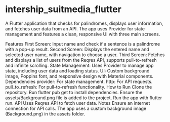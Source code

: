 # intership_suitmedia_flutter

A Flutter application that checks for palindromes, displays user information, and fetches user data from an API. The app uses Provider for state management and features a clean, responsive UI with three main screens.

Features
First Screen: Input name and check if a sentence is a palindrome with a pop-up result.
Second Screen: Displays the entered name and selected user name, with navigation to choose a user.
Third Screen: Fetches and displays a list of users from the Reqres API, supports pull-to-refresh and infinite scrolling.
State Management: Uses Provider to manage app state, including user data and loading status.
UI: Custom background image, Poppins font, and responsive design with Material components.
Dependencies
provider: For state management.
http: For API requests.
pull_to_refresh: For pull-to-refresh functionality.
How to Run
Clone the repository.
Run flutter pub get to install dependencies.
Ensure the assets/Background.png file is added to the project.
Run the app with flutter run.
API
Uses Reqres API to fetch user data.
Notes
Ensure an internet connection for API calls.
The app uses a custom background image (Background.png) in the assets folder.
